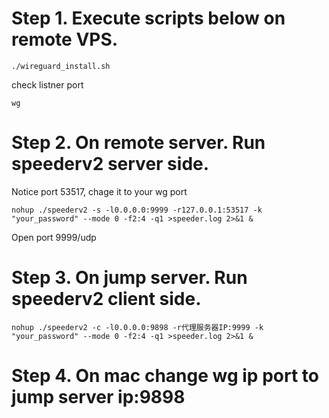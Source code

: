 # Step 1. Execute scripts below on remote VPS.

```shell
./wireguard_install.sh
```

check listner port

```shell
wg
```

# Step 2. On remote server. Run speederv2 server side.
Notice port 53517, chage it to your wg port
```shell
nohup ./speederv2 -s -l0.0.0.0:9999 -r127.0.0.1:53517 -k  "your_password" --mode 0 -f2:4 -q1 >speeder.log 2>&1 &
```
Open port 9999/udp


# Step 3. On jump server. Run speederv2 client side.
```shell
nohup ./speederv2 -c -l0.0.0.0:9898 -r代理服务器IP:9999 -k "your_password" --mode 0 -f2:4 -q1 >speeder.log 2>&1 &
```

# Step 4. On mac change wg ip port to jump server ip:9898

